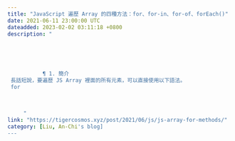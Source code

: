 ```yaml
---
title: "JavaScript 遍歷 Array 的四種方法：for、for-in、for-of、forEach()"
date: 2021-06-11 23:00:00 UTC
dateadded: 2023-02-02 03:11:18 +0800
description: "
    
      
      
        
        
           ¶ 1. 簡介 
 長話短說，要遍歷 JS Array 裡面的所有元素，可以直接使用以下語法。 
 for
        
      
    
     "
link: "https://tigercosmos.xyz/post/2021/06/js/js-array-for-methods/"
category: [Liu, An-Chi's blog]
---
```

